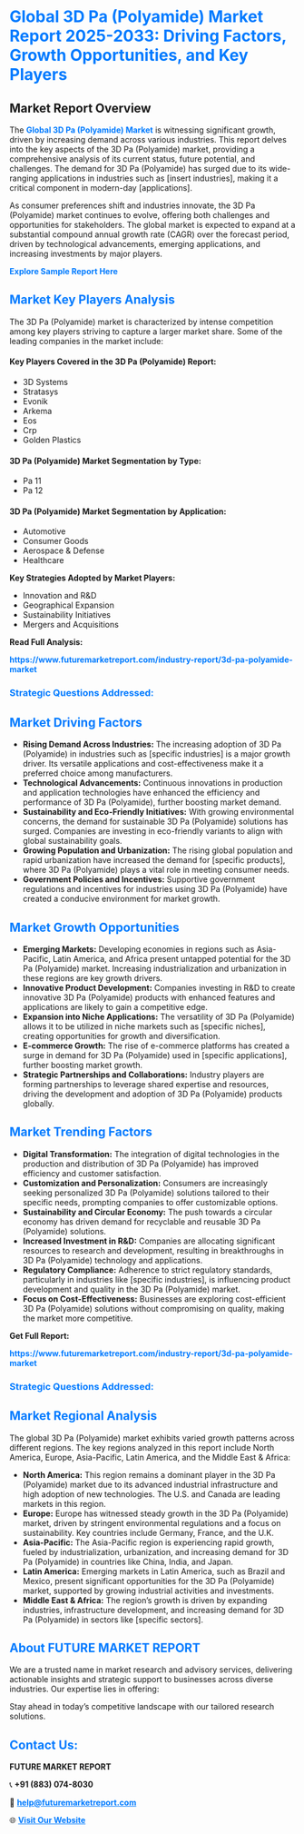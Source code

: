<h1 style="color: #007BFF;">Global 3D Pa (Polyamide) Market Report 2025-2033: Driving Factors, Growth Opportunities, and Key Players</h1>

<section id="overview">
<h2>Market Report Overview</h2>
<p>The <a href="https://www.futuremarketreport.com/industry-report/3d-pa-polyamide-market" style="color: #007BFF; text-decoration: none;"><strong>Global 3D Pa (Polyamide) Market</strong></a> is witnessing significant growth, driven by increasing demand across various industries. This report delves into the key aspects of the 3D Pa (Polyamide) market, providing a comprehensive analysis of its current status, future potential, and challenges. The demand for 3D Pa (Polyamide) has surged due to its wide-ranging applications in industries such as [insert industries], making it a critical component in modern-day [applications].</p>
<p>As consumer preferences shift and industries innovate, the 3D Pa (Polyamide) market continues to evolve, offering both challenges and opportunities for stakeholders. The global market is expected to expand at a substantial compound annual growth rate (CAGR) over the forecast period, driven by technological advancements, emerging applications, and increasing investments by major players.</p>
</section>

<section id="overview">
<p><a href="https://www.futuremarketreport.com/request-sample/reportId=30342" style="color: #007BFF; text-decoration: none;"><strong>Explore Sample Report Here</strong></a></p>
</section>

<section id="key-players">
<h2 style="color: #007BFF;">Market Key Players Analysis</h2>
<p>The 3D Pa (Polyamide) market is characterized by intense competition among key players striving to capture a larger market share. Some of the leading companies in the market include:</p>
<h4>Key Players Covered in the 3D Pa (Polyamide) Report:</h4>
<ul><li>3D Systems</li><li>Stratasys</li><li>Evonik</li><li>Arkema</li><li>Eos</li><li>Crp</li><li>Golden Plastics</li></ul>
<h4>3D Pa (Polyamide) Market Segmentation by Type:</h4>
<ul><li>Pa 11</li><li>Pa 12</li></ul>

<h4>3D Pa (Polyamide) Market Segmentation by Application:</h4>
<ul><li>Automotive</li><li>Consumer Goods</li><li>Aerospace &amp; Defense</li><li>Healthcare</li></ul>
<p><strong>Key Strategies Adopted by Market Players:</strong></p>
<ul>
<li>Innovation and R&D</li>
<li>Geographical Expansion</li>
<li>Sustainability Initiatives</li>
<li>Mergers and Acquisitions</li>
</ul>
</section>

<section>
<p><strong>Read Full Analysis: </strong></p><a href="https://www.futuremarketreport.com/industry-report/3d-pa-polyamide-market" style="color: #007BFF; text-decoration: none;"><strong>https://www.futuremarketreport.com/industry-report/3d-pa-polyamide-market</strong></a>
<h3 style="color: #007BFF;">Strategic Questions Addressed:</h3>
</section>

<section id="driving-factors">
<h2 style="color: #007BFF;">Market Driving Factors</h2>
<ul>
<li><strong>Rising Demand Across Industries:</strong> The increasing adoption of 3D Pa (Polyamide) in industries such as [specific industries] is a major growth driver. Its versatile applications and cost-effectiveness make it a preferred choice among manufacturers.</li>
<li><strong>Technological Advancements:</strong> Continuous innovations in production and application technologies have enhanced the efficiency and performance of 3D Pa (Polyamide), further boosting market demand.</li>
<li><strong>Sustainability and Eco-Friendly Initiatives:</strong> With growing environmental concerns, the demand for sustainable 3D Pa (Polyamide) solutions has surged. Companies are investing in eco-friendly variants to align with global sustainability goals.</li>
<li><strong>Growing Population and Urbanization:</strong> The rising global population and rapid urbanization have increased the demand for [specific products], where 3D Pa (Polyamide) plays a vital role in meeting consumer needs.</li>
<li><strong>Government Policies and Incentives:</strong> Supportive government regulations and incentives for industries using 3D Pa (Polyamide) have created a conducive environment for market growth.</li>
</ul>
</section>

<section id="growth-opportunities">
<h2 style="color: #007BFF;">Market Growth Opportunities</h2>
<ul>
<li><strong>Emerging Markets:</strong> Developing economies in regions such as Asia-Pacific, Latin America, and Africa present untapped potential for the 3D Pa (Polyamide) market. Increasing industrialization and urbanization in these regions are key growth drivers.</li>
<li><strong>Innovative Product Development:</strong> Companies investing in R&D to create innovative 3D Pa (Polyamide) products with enhanced features and applications are likely to gain a competitive edge.</li>
<li><strong>Expansion into Niche Applications:</strong> The versatility of 3D Pa (Polyamide) allows it to be utilized in niche markets such as [specific niches], creating opportunities for growth and diversification.</li>
<li><strong>E-commerce Growth:</strong> The rise of e-commerce platforms has created a surge in demand for 3D Pa (Polyamide) used in [specific applications], further boosting market growth.</li>
<li><strong>Strategic Partnerships and Collaborations:</strong> Industry players are forming partnerships to leverage shared expertise and resources, driving the development and adoption of 3D Pa (Polyamide) products globally.</li>
</ul>
</section>

<section id="trending-factors">
<h2 style="color: #007BFF;">Market Trending Factors</h2>
<ul>
<li><strong>Digital Transformation:</strong> The integration of digital technologies in the production and distribution of 3D Pa (Polyamide) has improved efficiency and customer satisfaction.</li>
<li><strong>Customization and Personalization:</strong> Consumers are increasingly seeking personalized 3D Pa (Polyamide) solutions tailored to their specific needs, prompting companies to offer customizable options.</li>
<li><strong>Sustainability and Circular Economy:</strong> The push towards a circular economy has driven demand for recyclable and reusable 3D Pa (Polyamide) solutions.</li>
<li><strong>Increased Investment in R&D:</strong> Companies are allocating significant resources to research and development, resulting in breakthroughs in 3D Pa (Polyamide) technology and applications.</li>
<li><strong>Regulatory Compliance:</strong> Adherence to strict regulatory standards, particularly in industries like [specific industries], is influencing product development and quality in the 3D Pa (Polyamide) market.</li>
<li><strong>Focus on Cost-Effectiveness:</strong> Businesses are exploring cost-efficient 3D Pa (Polyamide) solutions without compromising on quality, making the market more competitive.</li>
</ul>
</section>

<section>
<p><strong>Get Full Report: </strong></p><a href="https://www.futuremarketreport.com/industry-report/3d-pa-polyamide-market" style="color: #007BFF; text-decoration: none;"><strong>https://www.futuremarketreport.com/industry-report/3d-pa-polyamide-market</strong></a>
<h3 style="color: #007BFF;">Strategic Questions Addressed:</h3>
</section>


<section id="regional-analysis">
<h2 style="color: #007BFF;">Market Regional Analysis</h2>
<p>The global 3D Pa (Polyamide) market exhibits varied growth patterns across different regions. The key regions analyzed in this report include North America, Europe, Asia-Pacific, Latin America, and the Middle East & Africa:</p>
<ul>
<li><strong>North America:</strong> This region remains a dominant player in the 3D Pa (Polyamide) market due to its advanced industrial infrastructure and high adoption of new technologies. The U.S. and Canada are leading markets in this region.</li>
<li><strong>Europe:</strong> Europe has witnessed steady growth in the 3D Pa (Polyamide) market, driven by stringent environmental regulations and a focus on sustainability. Key countries include Germany, France, and the U.K.</li>
<li><strong>Asia-Pacific:</strong> The Asia-Pacific region is experiencing rapid growth, fueled by industrialization, urbanization, and increasing demand for 3D Pa (Polyamide) in countries like China, India, and Japan.</li>
<li><strong>Latin America:</strong> Emerging markets in Latin America, such as Brazil and Mexico, present significant opportunities for the 3D Pa (Polyamide) market, supported by growing industrial activities and investments.</li>
<li><strong>Middle East & Africa:</strong> The region’s growth is driven by expanding industries, infrastructure development, and increasing demand for 3D Pa (Polyamide) in sectors like [specific sectors].</li>
</ul>
</section>

<footer>
<h2 style="color: #007BFF;">About FUTURE MARKET REPORT</h2>
<p>We are a trusted name in market research and advisory services, delivering actionable insights and strategic support to businesses across diverse industries. Our expertise lies in offering:</p>

<p>Stay ahead in today’s competitive landscape with our tailored research solutions.</p>

<h2 style="color: #007BFF;">Contact Us:</h2>
<p><strong>FUTURE MARKET REPORT</strong></p>
<p>📞 <strong>+91 (883) 074-8030</strong></p>
<p>📧 <strong><a href="mailto:help@futuremarketreport.com" style="color: #007BFF;">help@futuremarketreport.com</a></strong></p>
<p>🌐 <strong><a href="https://www.futuremarketreport.com/" style="color: #007BFF;">Visit Our Website</a></strong></p>
</footer>